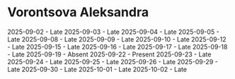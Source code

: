# Vorontsova Aleksandra
2025-09-02 - Late
2025-09-03 - Late
2025-09-04 - Late
2025-09-05 - Late
2025-09-08 - Late
2025-09-09 - Late
2025-09-10 - Late
2025-09-12 - Late
2025-09-15 - Late
2025-09-16 - Late
2025-09-17 - Late
2025-09-18 - Late
2025-09-19 - Absent
2025-09-22 - Present
2025-09-23 - Late
2025-09-24 - Late
2025-09-25 - Late
2025-09-26 - Late
2025-09-29 - Late
2025-09-30 - Late
2025-10-01 - Late
2025-10-02 - Late
